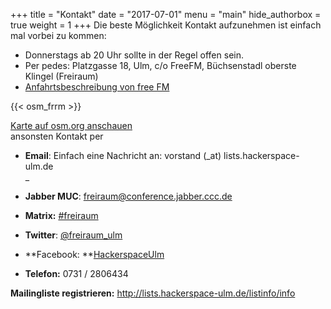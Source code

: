 +++
title = "Kontakt"
date = "2017-07-01"
menu = "main"
hide_authorbox = true
weight = 1
+++
Die beste Möglichkeit Kontakt aufzunehmen ist einfach mal vorbei zu kommen:

  * Donnerstags ab 20 Uhr sollte in der Regel offen sein.
  * Per pedes: Platzgasse 18, Ulm, c/o FreeFM, Büchsenstadl oberste Klingel (Freiraum)
  * [Anfahrtsbeschreibung von free FM](http://www.freefm.de/kontakt/anfahrt)

{{< osm_frrm >}}


[Karte auf osm.org
anschauen](http://www.openstreetmap.org/?lat=48.4004245&lon=9.991462&zoom=18&layers=M&mlat=48.40060&mlon=9.99131)  
ansonsten Kontakt per

  * **Email**: Einfach eine Nachricht an: vorstand (_at) lists.hackerspace-ulm.de  
_

  * **Jabber MUC**: freiraum@conference.jabber.ccc.de
  * **Matrix:** [#freiraum](https://matrix.lvl3.org/#/room/#freiraum:matrix.lvl3.org)
  * **Twitter**: [@freiraum_ulm](https://twitter.com/freiraum_ulm)
  * **Facebook: **[HackerspaceUlm](https://www.facebook.com/HackerspaceUlm/)
  * **Telefon:** 0731 / 2806434

**Mailingliste registrieren:** <http://lists.hackerspace-ulm.de/listinfo/info>
